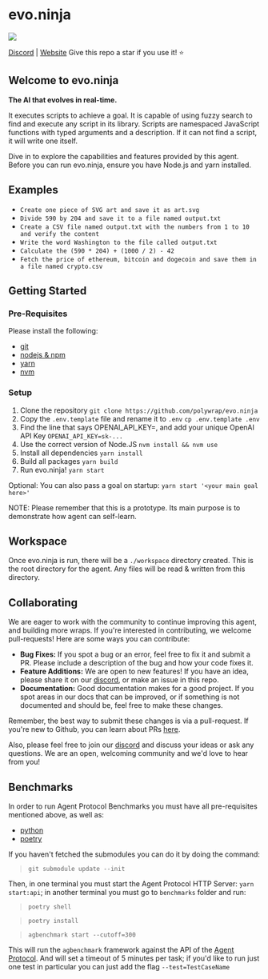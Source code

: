 # evo.ninja

![](https://hackmd.io/_uploads/ByWjLKAhn.png)

[Discord](https://discord.gg/X7ystzGcf5) | [Website](https://evo.ninja)
Give this repo a star if you use it! :star: 

## Welcome to evo.ninja

**The AI that evolves in real-time.** 

It executes scripts to achieve a goal. It is capable of using fuzzy search to find and execute any script in its library. Scripts are namespaced JavaScript functions with typed arguments and a description. If it can not find a script, it will write one itself.

Dive in to explore the capabilities and features provided by this agent.
Before you can run evo.ninja, ensure you have Node.js and yarn installed.

## Examples
- `Create one piece of SVG art and save it as art.svg`
- `Divide 590 by 204 and save it to a file named output.txt`
- `Create a CSV file named output.txt with the numbers from 1 to 10 and verify the content`
- `Write the word Washington to the file called output.txt`
- `Calculate the (590 * 204) + (1000 / 2) - 42`
- `Fetch the price of ethereum, bitcoin and dogecoin and save them in a file named crypto.csv`

## Getting Started
### Pre-Requisites
Please install the following:
- [git](https://git-scm.com/book/en/v2/Getting-Started-Installing-Git)
- [nodejs & npm](https://nodejs.org/en/download/package-manager#alpine-linux)
- [yarn](https://classic.yarnpkg.com/lang/en/docs/install/#debian-stable)
- [nvm](https://github.com/nvm-sh/nvm#installing-and-updating)

### Setup
1. Clone the repository
`git clone https://github.com/polywrap/evo.ninja`
2. Copy the `.env.template` file and rename it to `.env`
`cp .env.template .env`
3. Find the line that says OPENAI_API_KEY=, and add your unique OpenAI API Key
`OPENAI_API_KEY=sk-...`
4. Use the correct version of Node.JS
`nvm install && nvm use`
5. Install all dependencies
`yarn install`
6. Build all packages
`yarn build`
7. Run evo.ninja!
`yarn start`

Optional: You can also pass a goal on startup:
    `yarn start '<your main goal here>'`
    
NOTE: Please remember that this is a prototype. Its main purpose is to demonstrate how agent can self-learn.

## Workspace
Once evo.ninja is run, there will be a `./workspace` directory created. This is the root directory for the agent. Any files will be read & written from this directory.

## Collaborating
We are eager to work with the community to continue improving this agent, and building more wraps. If you're interested in contributing, we welcome pull-requests! Here are some ways you can contribute:

- **Bug Fixes:** If you spot a bug or an error, feel free to fix it and submit a PR. Please include a description of the bug and how your code fixes it.
- **Feature Additions:** We are open to new features! If you have an idea, please share it on our [discord](https://discord.com/invite/Z5m88a5qWu), or make an issue in this repo.
- **Documentation:** Good documentation makes for a good project. If you spot areas in our docs that can be improved, or if something is not documented and should be, feel free to make these changes.

Remember, the best way to submit these changes is via a pull-request. If you're new to Github, you can learn about PRs [here](https://docs.github.com/en/pull-requests/collaborating-with-pull-requests/proposing-changes-to-your-work-with-pull-requests/about-pull-requests).

Also, please feel free to join our [discord](https://discord.com/invite/Z5m88a5qWu) and discuss your ideas or ask any questions. We are an open, welcoming community and we'd love to hear from you!

## Benchmarks
In order to run Agent Protocol Benchmarks you must have all pre-requisites mentioned above, as well as:
- [python](https://www.python.org/downloads/)
- [poetry](https://python-poetry.org/docs/#installation)

If you haven't fetched the submodules you can do it by doing the command:
> `git submodule update --init`

Then, in one terminal you must start the Agent Protocol HTTP Server: `yarn start:api`; in another terminal you must go to `benchmarks` folder and run:
> `poetry shell`

> `poetry install`

> `agbenchmark start --cutoff=300`

This will run the `agbenchmark` framework against the API of the [Agent Protocol](https://github.com/AI-Engineers-Foundation/agent-protocol-sdk-js). And will set a timeout of 5 minutes per task; if you'd like to run just one test in particular you can just add the flag `--test=TestCaseName`
